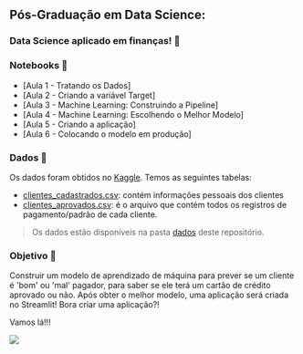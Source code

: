 ## Pós-Graduação em Data Science: 

### Data Science aplicado em finanças! 🤑

### Notebooks 📓

- [Aula 1 - Tratando os Dados]
- [Aula 2 - Criando a variável Target]
- [Aula 3 - Machine Learning: Construindo a Pipeline]
- [Aula 4 - Machine Learning: Escolhendo o Melhor Modelo]
- [Aula 5 - Criando a aplicação]
- [Aula 6 - Colocando o modelo em produção]


### Dados 🎲

Os dados foram obtidos no [Kaggle](https://www.kaggle.com/datasets/rikdifos/credit-card-approval-prediction). Temos as seguintes tabelas: 

- [clientes_cadastrados.csv](https://github.com/alura-tech/alura-tech-pos-data-science-credit-scoring-streamlit/blob/main/dados/clientes_cadastrados.csv): contém informações pessoais dos clientes
- [clientes_aprovados.csv](https://github.com/alura-tech/alura-tech-pos-data-science-credit-scoring-streamlit/blob/main/dados/clientes_aprovados.csv): é o arquivo que contém todos os registros de pagamento/padrão de cada cliente.

> Os dados estão disponíveis na pasta [dados](https://github.com/alura-tech/alura-tech-pos-data-science-credit-scoring-streamlit/tree/main/dados) deste repositório. 

### Objetivo 🎯
Construir um modelo de aprendizado de máquina para prever se um cliente é 'bom' ou 'mal' pagador, para saber se ele terá um cartão de crédito aprovado ou não. Após obter o melhor modelo, uma aplicação será criada no Streamlit! Bora criar uma aplicação?! 


Vamos lá!!! 
<p align="left"><img src='https://media.giphy.com/media/xTI7mKff34dJAYgfzX/giphy.gif'</p>

 
